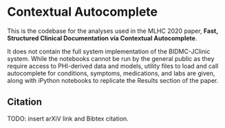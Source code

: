 # Contextual Autocomplete 

This is the codebase for the analyses used in the MLHC 2020 paper, **Fast, Structured Clinical Documentation via Contextual Autocomplete**.

It does not contain the full system implementation of the BIDMC-JClinic system. While the notebooks cannot be run by the general public as they require access to PHI-derived data and models, utility files to load and call autocomplete for conditions, symptoms, medications, and labs are given, along with iPython notebooks to replicate the Results section of the paper.

## Citation

TODO: insert arXiV link and Bibtex citation. 

